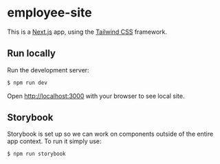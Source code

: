 # employee-site

This is a [Next.js](https://nextjs.org) app, using the [Tailwind CSS](https://tailwindcss.com) framework.

## Run locally

Run the development server:

```bash
$ npm run dev
```

Open [http://localhost:3000](http://localhost:3000) with your browser to see local site.


## Storybook

Storybook is set up so we can work on components outside of the entire app context. To run it simply use:

```bash
$ npm run storybook
```
